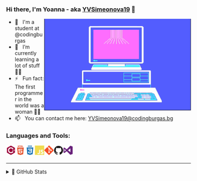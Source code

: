 ### Hi there, I'm Yoanna - aka [YVSimeonova19][GitHubAcc] 👋

<img align="right" width="400" alt="computer gif" src="/images/computer.gif" />

- 🔭 &nbsp; I'm a student at @codingburgas
- 🌱 &nbsp; I’m currently learning a lot of stuff 🐱‍👤
- ⚡ &nbsp; Fun fact: The first programmer in the world was a woman 👩‍💻
- 📫 &nbsp; You can contact me here: YVSimeonova19@codingburgas.bg


### Languages and Tools:

<img align="left" alt="C++" width="26px" src="https://github.com/devicons/devicon/blob/master/icons/cplusplus/cplusplus-plain.svg">

<img align="left" alt="HTML5" width="26px" src="https://github.com/devicons/devicon/blob/master/icons/html5/html5-plain-wordmark.svg" />

<img align="left" alt="CSS3" width="26px" src="https://github.com/devicons/devicon/blob/master/icons/css3/css3-plain-wordmark.svg" />

<img align="left" alt="JavaScript" width="26px" src="https://github.com/devicons/devicon/blob/master/icons/javascript/javascript-plain.svg" />

<img align="left" alt="Git" width="26px" src="https://github.com/devicons/devicon/blob/master/icons/git/git-original.svg" />

<img align="left" alt="GitHub" width="26px" src="https://github.com/devicons/devicon/blob/master/icons/github/github-original.svg" />

<img align="left" alt="VisualStudio" width="26px" src="https://github.com/devicons/devicon/blob/master/icons/visualstudio/visualstudio-plain.svg" />

<br />
<br />

---

<details>
  <summary>👾 GitHub Stats</summary>

  <p>&nbsp;</p>

  <img align="left" height="192" alt="YVSimeonova19's GitHub Stats" src="https://github-readme-stats-flame-seven.vercel.app/api?username=YVSimeonova19&count_private=true&show_icons=true&hide_border=true&theme=tokyonight" />

  <img align="right" height="192" alt="noface gif" src="/images/spain.gif" />

  <!-- ![](https://komarev.com/ghpvc/?username=YVSimeonova19&color=9055e3) -->

</details>

<!--
<details>
  <summary>🎵 Spotify stuff</summary>
-
  [![Spotify](https://novatorem-yvsimeonova19.vercel.app/api/spotify)](https://open.spotify.com/user/ncelqhm63037ci7tvzfl0u1v6)
  <img align="center" height="150" alt="" src="/images/spotify.png" />
-
</details>
-->

[GitHubAcc]: https://github.com/YVSimeonova19
